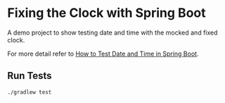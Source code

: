 # Fixing the Clock with Spring Boot

A demo project to show testing date and time with the mocked and fixed clock.

For more detail refer to [How to Test Date and Time in Spring Boot](https://blog.ttulka.com/how-to-test-date-and-time-in-spring-boot).

## Run Tests

```sh
./gradlew test
```
